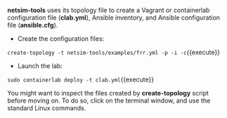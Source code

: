 **netsim-tools** uses its topology file to create a Vagrant or containerlab configuration file (**clab.yml**), Ansible inventory, and Ansible configuration file (**ansible.cfg**).

* Create the configuration files:

`create-topology -t netsim-tools/examples/frr.yml -p -i -c`{{execute}}

* Launch the lab:

`sudo containerlab deploy -t clab.yml`{{execute}}

You might want to inspect the files created by **create-topology** script before moving on. To do so, click on the terminal window, and use the standard Linux commands.
